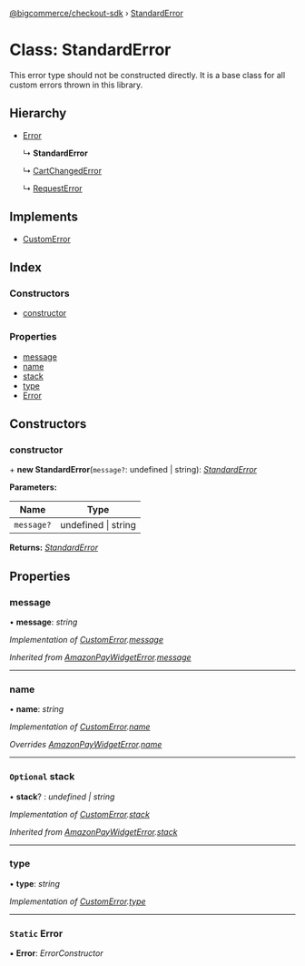 [@bigcommerce/checkout-sdk](../README.md) › [StandardError](standarderror.md)

# Class: StandardError

This error type should not be constructed directly. It is a base class for
all custom errors thrown in this library.

## Hierarchy

* [Error](../interfaces/amazonpaywidgeterror.md#error)

  ↳ **StandardError**

  ↳ [CartChangedError](cartchangederror.md)

  ↳ [RequestError](requesterror.md)

## Implements

* [CustomError](../interfaces/customerror.md)

## Index

### Constructors

* [constructor](standarderror.md#constructor)

### Properties

* [message](standarderror.md#message)
* [name](standarderror.md#name)
* [stack](standarderror.md#optional-stack)
* [type](standarderror.md#type)
* [Error](standarderror.md#static-error)

## Constructors

###  constructor

\+ **new StandardError**(`message?`: undefined | string): *[StandardError](standarderror.md)*

**Parameters:**

Name | Type |
------ | ------ |
`message?` | undefined &#124; string |

**Returns:** *[StandardError](standarderror.md)*

## Properties

###  message

• **message**: *string*

*Implementation of [CustomError](../interfaces/customerror.md).[message](../interfaces/customerror.md#message)*

*Inherited from [AmazonPayWidgetError](../interfaces/amazonpaywidgeterror.md).[message](../interfaces/amazonpaywidgeterror.md#message)*

___

###  name

• **name**: *string*

*Implementation of [CustomError](../interfaces/customerror.md).[name](../interfaces/customerror.md#name)*

*Overrides [AmazonPayWidgetError](../interfaces/amazonpaywidgeterror.md).[name](../interfaces/amazonpaywidgeterror.md#name)*

___

### `Optional` stack

• **stack**? : *undefined | string*

*Implementation of [CustomError](../interfaces/customerror.md).[stack](../interfaces/customerror.md#optional-stack)*

*Inherited from [AmazonPayWidgetError](../interfaces/amazonpaywidgeterror.md).[stack](../interfaces/amazonpaywidgeterror.md#optional-stack)*

___

###  type

• **type**: *string*

*Implementation of [CustomError](../interfaces/customerror.md).[type](../interfaces/customerror.md#type)*

___

### `Static` Error

▪ **Error**: *ErrorConstructor*
